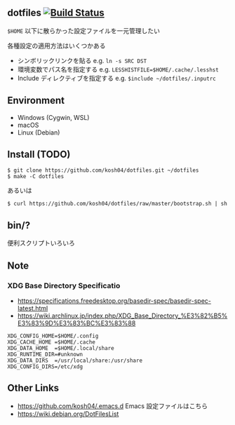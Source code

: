 ## dotfiles [![Build Status](https://travis-ci.com/kosh04/dotfiles.svg?token=dfMzF3xay83G8zNxrhrj&branch=master)](https://travis-ci.com/kosh04/dotfiles)

`$HOME` 以下に散らかった設定ファイルを一元管理したい

各種設定の適用方法はいくつかある

- シンボリックリンクを貼る e.g. `ln -s SRC DST`
- 環境変数でパス名を指定する e.g. `LESSHISTFILE=$HOME/.cache/.lesshst`
- Include ディレクティブを指定する e.g. `$include ~/dotfiles/.inputrc`

## Environment

- Windows (Cygwin, WSL)
- macOS
- Linux (Debian)

## Install (TODO)

```
$ git clone https://github.com/kosh04/dotfiles.git ~/dotfiles
$ make -C dotfiles
```

あるいは

```
$ curl https://github.com/kosh04/dotfiles/raw/master/bootstrap.sh | sh
```

## bin/?

便利スクリプトいろいろ

## Note

### XDG Base Directory Specificatio

- https://specifications.freedesktop.org/basedir-spec/basedir-spec-latest.html
- https://wiki.archlinux.jp/index.php/XDG_Base_Directory_%E3%82%B5%E3%83%9D%E3%83%BC%E3%83%88

```
XDG_CONFIG_HOME=$HOME/.config
XDG_CACHE_HOME =$HOME/.cache
XDG_DATA_HOME  =$HOME/.local/share
XDG_RUNTIME_DIR=#unknown
XDG_DATA_DIRS  =/usr/local/share:/usr/share
XDG_CONFIG_DIRS=/etc/xdg
```

## Other Links

- https://github.com/kosh04/.emacs.d Emacs 設定ファイルはこちら
- https://wiki.debian.org/DotFilesList
